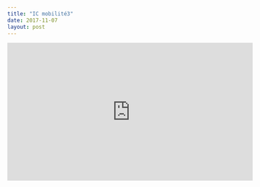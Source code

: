```yaml
---
title: "IC mobilité3"
date: 2017-11-07
layout: post
---
```


<iframe width="560" height="315" src="https://www.youtube.com/embed/OotBfOIZ4ec" frameborder="0" allowfullscreen></iframe>